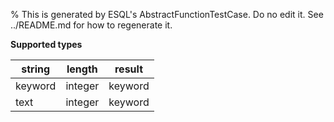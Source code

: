 % This is generated by ESQL's AbstractFunctionTestCase. Do no edit it. See ../README.md for how to regenerate it.

**Supported types**

| string | length | result |
| --- | --- | --- |
| keyword | integer | keyword |
| text | integer | keyword |

